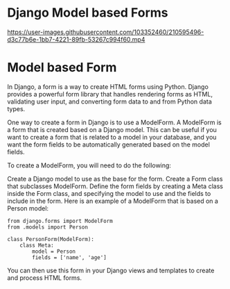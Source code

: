 # Django Model based Forms



https://user-images.githubusercontent.com/103352460/210595496-d3c77b6e-1bb7-4221-89fb-53267c994f60.mp4

# Model based Form

In Django, a form is a way to create HTML forms using Python. Django provides a powerful form library that handles rendering forms as HTML, validating user input, and converting form data to and from Python data types.

One way to create a form in Django is to use a ModelForm. A ModelForm is a form that is created based on a Django model. This can be useful if you want to create a form that is related to a model in your database, and you want the form fields to be automatically generated based on the model fields.

To create a ModelForm, you will need to do the following:

Create a Django model to use as the base for the form.
Create a Form class that subclasses ModelForm.
Define the form fields by creating a Meta class inside the Form class, and specifying the model to use and the fields to include in the form.
Here is an example of a ModelForm that is based on a Person model:

```
from django.forms import ModelForm
from .models import Person

class PersonForm(ModelForm):
    class Meta:
        model = Person
        fields = ['name', 'age']
```

You can then use this form in your Django views and templates to create and process HTML forms.
